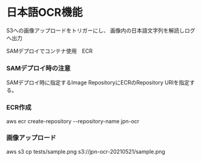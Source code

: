 # 日本語OCR機能
S3への画像アップロードをトリガーにし、
画像内の日本語文字列を解読しログへ出力

SAMデプロイでコンテナ使用　ECR

### SAMデプロイ時の注意
SAMデプロイ時に指定するImage RepositoryにECRのRepository URIを指定する。

### ECR作成
aws ecr create-repository --repository-name jpn-ocr

### 画像アップロード
aws s3 cp tests/sample.png s3://jpn-ocr-20210521/sample.png
